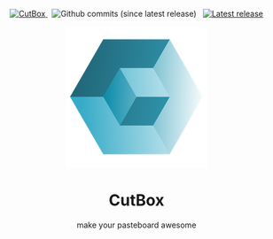 <p align="center">
 <a href="https://github.com/ocodo/CutBox/releases/download/1.1.4/CutBox.dmg"> <img src="https://img.shields.io/github/release/ocodo/CutBox.svg" alt="CutBox"/> </a> &nbsp;
 <img src="https://img.shields.io/github/commits-since/ocodo/CutBox/latest.svg" alt="Github commits (since latest release)"/> &nbsp;
 <a href="https://github.com/ocodo/CutBox/releases/download/1.1.4/CutBox.dmg"> <img src="https://img.shields.io/github/downloads/ocodo/CutBox/latest/CutBox.dmg.svg" alt="Latest release"/> </a>
</p>

<p align="center">
<img src="images/cutbox-icon.png">
</p>

<div align="center">
<h1>CutBox</h1>

<p>make your pasteboard awesome</p>
</div>
